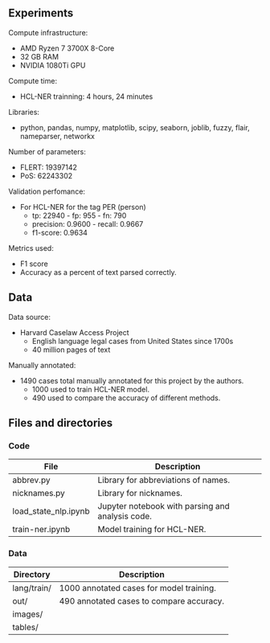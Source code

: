 ## Experiments

Compute infrastructure: 
- AMD Ryzen 7 3700X 8-Core
- 32 GB RAM
- NVIDIA 1080Ti GPU

Compute time: 
- HCL-NER trainning: 4 hours, 24 minutes

Libraries: 
- python, pandas, numpy, matplotlib, scipy, seaborn, joblib, fuzzy, flair, nameparser, networkx

Number of parameters: 
- FLERT: 19397142
- PoS: 62243302

Validation perfomance: 
- For HCL-NER for the tag PER (person) 
  - tp: 22940 - fp: 955 - fn: 790
  - precision: 0.9600 - recall: 0.9667
  - f1-score: 0.9634

Metrics used: 
- F1 score
- Accuracy as a percent of text parsed correctly.

## Data

Data source: 
- Harvard Caselaw Access Project
  - English language legal cases from United States since 1700s
  - 40 million pages of text

Manually annotated: 
- 1490 cases total manually annotated for this project by the authors. 
  - 1000 used to train HCL-NER model. 
  - 490 used to compare the accuracy of different methods.

## Files and directories

### Code

| File | Description |
| ---- | ------------|
| abbrev.py      | Library for abbreviations of names. |
| nicknames.py   | Library for nicknames. |
| load_state_nlp.ipynb | Jupyter notebook with parsing and analysis code. |
| train-ner.ipynb | Model training for HCL-NER. |

### Data

| Directory | Description |
| ---- | ------------|
| lang/train/ | 1000 annotated cases for model training. |
| out/ | 490 annotated cases to compare accuracy. |
| images/ |  |
| tables/ |  |
